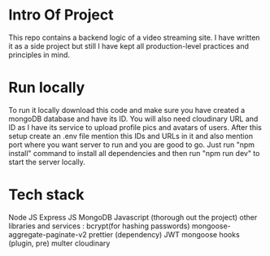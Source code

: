 # Intro Of Project
This repo contains a backend logic of a video streaming site. I have written it as a side project but still I have kept all production-level practices and principles in mind.     

# Run locally
To run it locally download this code and make sure you have created a mongoDB database and have its ID. You will also need cloudinary URL and ID as I have its service to upload profile pics and avatars of users. After this setup create an .env file mention this IDs and URLs in it and also mention port where you want server to run and you are good to go. Just run "npm install" command to install all dependencies and then run "npm run dev" to start the server locally.

# Tech stack
 Node JS                                                                                                                                                                           Express JS                                                                                                                                                                        MongoDB                                                                                                                                                                           Javascript (thorough out the project)
 other libraries and services :
bcrypt(for hashing passwords)
mongoose-aggregate-paginate-v2
prettier (dependency)
JWT
mongoose hooks (plugin, pre)
multer
cloudinary
